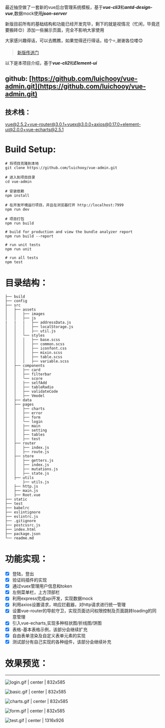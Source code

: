 最近抽空做了一套新的vue后台管理系统模板，基于***vue-cli3***和***antd-design-vue***,数据mock使用***json-server***

新版目前所有的基础结构和功能已经开发完毕，剩下的就是视情况（忙闲，毕竟还要搬砖😊）添加一些展示页面，完全不影响大家使用

大家感兴趣得话，可以去瞧瞧，如果觉得还行得话，给个⭐,谢谢各位喽😊


> [新版传送门](https://github.com/luichooy/vue-antd-pro)


以下是本项目介绍，基于***vue-cli2***和***Element-ui***

## github:  [https://github.com/luichooy/vue-admin.git](https://github.com/luichooy/vue-admin.git)

## 技术栈：

​vue@2.5.2+vue-router@3.0.1+vuex@3.0.0+axios@0.17.0+element-ui@2.0.0+vue-echarts@2.5.1

# Build Setup:


```plain
# 将项目克隆到本地
git clone https://github.com/luichooy/vue-admin.git

# 进入到项目目录
cd vue-admin

# 安装依赖
npm install

# 在开发环境运行项目，并且在浏览器打开 http://localhost:7999
npm run dev

# 项目打包
npm run build

# build for production and view the bundle analyzer report
npm run build --report

# run unit tests
npm run unit

# run all tests
npm test

```

# 目录结构：


```
├── build
├── config
├── src
│   ├── assets
│   │   ├── images
│   │   ├── js
|   |   |   ├── addressData.js
│   │   │   ├── localStorage.js
│   │   │   ├── util.js
│   │   └── styles
│   │   │   ├── base.scss
│   │   │   ├── common.scss
│   │   │   ├── iconfont.css
│   │   │   ├── mixin.scss
│   │   │   ├── table.scss
│   │   │   ├── variable.scss
│   ├── components
│   │   ├── card
│   │   ├── filterbar
│   │   └── score
│   │   ├── selfAdd
│   │   ├── tableRadio
│   │   ├── validateCode
│   │   ├── Vmodel
│   ├── data
│   ├── pages
│   │   ├── charts
│   │   ├── error
│   │   ├── form
│   │   └── login
│   │   ├── main
│   │   ├── setting
│   │   ├── tables
│   │   ├── test
│   ├── router
│   │   ├── index.js
│   │   ├── route.js
│   ├── store
│   │   ├── getters.js
│   │   ├── index.js
│   │   ├── mutations.js
│   │   ├── state.js
│   ├── utils
│       ├── utils.js
│   ├── http.js
│   ├── main.js
│   ├── Root.vue
├── static
├── test
├── babelrc
├── eslintignore
├── eslintrc.js
├── .gitignore
├── postcssrc.js
├── index.html
├── package.json
└── readme.md
```

# 功能实现：


* [x] 登陆，登出
* [x] 验证码插件的实现
* [x] 通过vuex管理用户信息和token
* [x] 左侧菜单栏，上方顶部栏
* [x] 利用express完成api开发，实现数据mock
* [x] 利用axios设置请求，响应拦截器，对http请求进行统一管理
* [x] 设置vue-router的导航守卫，实现页面访问权限控制及页面跳转loading的同意管理
* [x] 引入vue-echarts,实现多种柱状图/折线图/饼图
* [x] 表格-基本表格示例，该部分会继续扩充
* [x] 自由表单渲染及自定义表单元素的实现
* [x] 测试部分有自己实现的各种组件，该部分会继续补充

# 效果预览：

---


![login.gif | center | 832x585](https://cdn.yuque.com/yuque/2018/gif/95048/1522651362860-40c6bf1f-45c7-429d-8dea-f90bbdb45b22.gif "")

![basic.gif | center | 832x585](https://cdn.yuque.com/yuque/2018/gif/95048/1522651400348-538008f4-4d55-45d9-933a-a72449a1bbaf.gif "")


![charts.gif | center | 832x585](https://cdn.yuque.com/yuque/2018/gif/95048/1522651417218-cef6f977-a7a8-44e9-9902-2e1b29c142fb.gif "")

![form.gif | center | 832x585](https://cdn.yuque.com/yuque/2018/gif/95048/1522651426493-b10d5605-70ff-47dd-b35b-f5959380498b.gif "")

![test.gif | center | 1316x926](https://cdn.yuque.com/yuque/2018/gif/95048/1522651433603-32edb860-2099-4783-a1ca-f28ceb560000.gif "")
